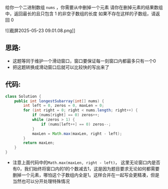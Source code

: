 
给你一个二进制数组 `nums` ，你需要从中删掉一个元素
请你在删掉元素的结果数组中，返回最长的且只包含 1 的非空子数组的长度
如果不存在这样的子数组，请返回 0 

![[截屏2025-05-23 09.01.08.png]]
## 思路:

- 这题等同于维护一个滑动窗口，窗口要保证每一刻窗口内都最多只有一个0
- 把这题转换成滑动窗口后就可以比较快的写出来了

## 代码:

```java
class Solution {
    public int longestSubarray(int[] nums) {
        int left = 0, zeros = 0, maxLen = 0;
        for (int right = 0; right < nums.length; right++) {
            if (nums[right] == 0) zeros++;
            while (zeros > 1) {
                if (nums[left++] == 0) zeros--;
            }
            maxLen = Math.max(maxLen, right - left);
        }
        return maxLen;
    }
}
```

- 注意上面代码中的`Math.max(maxLen, right - left)`， 这里无论窗口内是否有0，我们始终将窗口内的1的个数减去1，这是因为题目要求无论如何都需要删掉一个元素，哪怕这个子数组内全是1。这样合并在一起写会更精凑，但是当然也可以分开处理特殊情况

